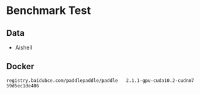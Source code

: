 # Benchmark Test

## Data

* Aishell

## Docker 

```
registry.baidubce.com/paddlepaddle/paddle   2.1.1-gpu-cuda10.2-cudnn7   59d5ec1de486  
```

